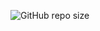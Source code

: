 
![GitHub repo size](https://img.shields.io/github/repo-size/AleksanderNekr/Asp-Ang-Auth?color=%234682B4)
